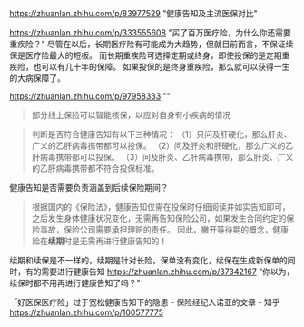 



https://zhuanlan.zhihu.com/p/83977529 "健康告知及主流医保对比"

https://zhuanlan.zhihu.com/p/333555608 "买了百万医疗险，为什么你还需要重疾险？"
尽管在以后，长期医疗险有可能成为大趋势，但就目前而言，不保证续保是医疗险最大的短板。
而长期重疾险可选择定期或终身，即使投保的是定期重疾险，也可以有几十年的保障。
如果投保的是终身重疾险，那么就可以获得一生的大病保障了。


https://zhuanlan.zhihu.com/p/97958333 ""

> 部分线上保险可以智能核保，以应对自身有小疾病的情况

> 判断是否符合健康告知有以下三种情况：
> （1）只问及肝硬化，那么肝炎、广义的乙肝病毒携带都可以投保。
> （2）问及肝炎和肝硬化，那么广义的乙肝病毒携带都可以投保。
> （3）问及肝炎、乙肝病毒携带，那么肝炎、广义的乙肝病毒携带都不符合投保标准。

健康告知是否需要负责涵盖到后续保险期间？
> 根据国内的《保险法》，健康告知仅需在投保时仔细阅读并如实告知即可，之后发生身体健康状况变化，无需再告知保险公司，如果发生合同约定的保险事故，保险公司需要承担理赔的责任。
> 因此，撇开等待期的概念，健康险在**续期**时是无需再进行健康告知的！

续期和续保是不一样的，续期是针对长险，保单没有变化，续保在生成新保单的同时，有的需要进行健康告知
https://zhuanlan.zhihu.com/p/37342167 "你以为，续保时都不用再进行健康告知了吗？"


「好医保医疗险」过于宽松健康告知下的隐患 - 保险经纪人诺亚的文章 - 知乎
https://zhuanlan.zhihu.com/p/100577775